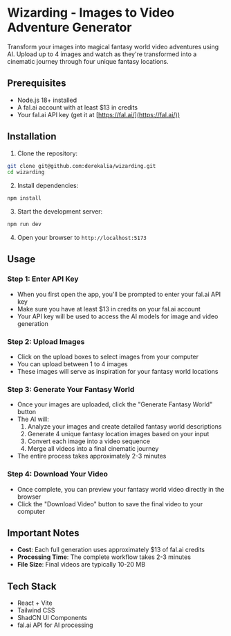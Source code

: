 # Wizarding - Images to Video Adventure Generator

Transform your images into magical fantasy world video adventures using AI. Upload up to 4 images and watch as they're transformed into a cinematic journey through four unique fantasy locations.

## Prerequisites

- Node.js 18+ installed
- A fal.ai account with at least $13 in credits
- Your fal.ai API key (get it at [https://fal.ai/](https://fal.ai/))

## Installation

1. Clone the repository:
```bash
git clone git@github.com:derekalia/wizarding.git
cd wizarding
```

2. Install dependencies:
```bash
npm install
```

3. Start the development server:
```bash
npm run dev
```

4. Open your browser to `http://localhost:5173`

## Usage

### Step 1: Enter API Key
- When you first open the app, you'll be prompted to enter your fal.ai API key
- Make sure you have at least $13 in credits on your fal.ai account
- Your API key will be used to access the AI models for image and video generation

### Step 2: Upload Images
- Click on the upload boxes to select images from your computer
- You can upload between 1 to 4 images
- These images will serve as inspiration for your fantasy world locations

### Step 3: Generate Your Fantasy World
- Once your images are uploaded, click the "Generate Fantasy World" button
- The AI will:
  1. Analyze your images and create detailed fantasy world descriptions
  2. Generate 4 unique fantasy location images based on your input
  3. Convert each image into a video sequence
  4. Merge all videos into a final cinematic journey
- The entire process takes approximately 2-3 minutes

### Step 4: Download Your Video
- Once complete, you can preview your fantasy world video directly in the browser
- Click the "Download Video" button to save the final video to your computer

## Important Notes

- **Cost**: Each full generation uses approximately $13 of fal.ai credits
- **Processing Time**: The complete workflow takes 2-3 minutes
- **File Size**: Final videos are typically 10-20 MB

## Tech Stack

- React + Vite
- Tailwind CSS
- ShadCN UI Components  
- fal.ai API for AI processing